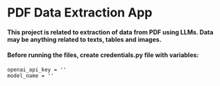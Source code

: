 # PDF Data Extraction App

<h4> This project is related to extraction of data from PDF using LLMs. Data may be anything related to texts, tables and images.</h4>

<h4> Before running the files, create credentials.py file with variables:</h4>

```
openai_api_key = ''
model_name = ''
```
